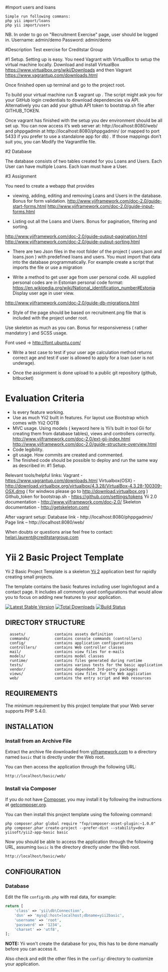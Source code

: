 #Import users and loans

    Simple run following commans:
    php yii import/loans
    php yii import/users

NB. In order to go on "Recruitment Exercise" page, user should be logged in.
    Username: admin/demo
    Password: admin/demo

#Description
Test exercise for Creditstar Group

#1 Setup.
Setting up is easy. You need Vagrant with VirtualBox to setup the virtual machine locally. Download and install VirtualBox https://www.virtualbox.org/wiki/Downloads and then Vagrant https://www.vagrantup.com/downloads.html

Once finished open up terminal and go to the project root.

To build your virtual machine run $ vagrant up . The script might ask you for your GitHub login credentials to download dependencies via API. Alternatively you can add your github API token to bootstrap.sh file after GITHUB_TOKEN.

Once vagrant has finished with the setup you dev environment should be all set up. You can now access it’s web server at: http://localhost:8080/web/ and phppgadmin at http://localhost:8080/phppgadmin/ (or mapped to port 5433 if you prefer to use a standalone app for db) . If those mappings don’t suit you, you can Modify the Vagrantfile file.

#2 Database

The database consists of two tables created for you Loans and Users. Each User can have multiple Loans. Each loan must have a User.

#3 Assignment

You need to create a webapp that provides

* viewing, adding, editing and removing Loans and Users in the database. Bonus for form validation.
http://www.yiiframework.com/doc-2.0/guide-start-forms.html
http://www.yiiframework.com/doc-2.0/guide-input-forms.html

* Listing out all the Loans and Users. Bonus for pagination, filtering and sorting.

http://www.yiiframework.com/doc-2.0/guide-output-pagination.html
http://www.yiiframework.com/doc-2.0/guide-output-sorting.html

* There are two Json files in the root folder of the project ( users.json and loans.json ) with predefined loans and users. You must import that data into the database programmatically. For example create a script that imports the file or use a migration

* Write a method to get user age from user personal code. All supplied personal codes are in Estonian personal code format: https://en.wikipedia.org/wiki/National_identification_number#Estonia
Display user age in user view.

http://www.yiiframework.com/doc-2.0/guide-db-migrations.html

* Style of the page should be based on recruitment.png file that is included with the project under root.

Use skeleton as much as you can. Bonus for responsiveness ( rather mandatory ) and SCSS usage.

Font used -> http://font.ubuntu.com/

* Write a test case to test if your user age calculation method returns correct age and test if user is allowed to apply for a loan (user is not underage).

* Once the assignment is done upload to a public git repository (github, bitbucket)

# Evaluation Criteria

* Is every feature working.
* Use as much Yii2 built in features. For layout use Bootstrap which comes with Yii2 OOTB
* MVC usage. Using models ( keyword here is Yii’s built in tool Gii for creating them from database tables), views and controllers correctly.
http://www.yiiframework.com/doc-2.0/ext-gii-index.html
http://www.yiiframework.com/doc-2.0/guide-structure-overview.html
* Code legibility.
* git usage. How commits are created and commented.
* The finished code should be possible to deploy and run the same way as described in: #1 Setup.

Relevant tools/helpful links:
Vagrant - https://www.vagrantup.com/downloads.html
Virtualbox(OSX) - http://download.virtualbox.org/virtualbox/4.3.28/VirtualBox-4.3.28-100309-OSX.dmg
( for windwos please go to http://download.virtualbox.org )
Github_token for bootstrap.sh - https://github.com/settings/tokens
Yii 2.0 documentation - http://www.yiiframework.com/doc-2.0/
Skeleton documentation - http://getskeleton.com/

After vagrant setup:
Database link - http://localhost:8080/phppgadmin/
Page link – http://localhost:8080/web/

When doubts or questions arise feel free to contact: helari.laurent@creditstargroup.com



Yii 2 Basic Project Template
============================

Yii 2 Basic Project Template is a skeleton [Yii 2](http://www.yiiframework.com/) application best for
rapidly creating small projects.

The template contains the basic features including user login/logout and a contact page.
It includes all commonly used configurations that would allow you to focus on adding new
features to your application.

[![Latest Stable Version](https://poser.pugx.org/yiisoft/yii2-app-basic/v/stable.png)](https://packagist.org/packages/yiisoft/yii2-app-basic)
[![Total Downloads](https://poser.pugx.org/yiisoft/yii2-app-basic/downloads.png)](https://packagist.org/packages/yiisoft/yii2-app-basic)
[![Build Status](https://travis-ci.org/yiisoft/yii2-app-basic.svg?branch=master)](https://travis-ci.org/yiisoft/yii2-app-basic)

DIRECTORY STRUCTURE
-------------------

      assets/             contains assets definition
      commands/           contains console commands (controllers)
      config/             contains application configurations
      controllers/        contains Web controller classes
      mail/               contains view files for e-mails
      models/             contains model classes
      runtime/            contains files generated during runtime
      tests/              contains various tests for the basic application
      vendor/             contains dependent 3rd-party packages
      views/              contains view files for the Web application
      web/                contains the entry script and Web resources



REQUIREMENTS
------------

The minimum requirement by this project template that your Web server supports PHP 5.4.0.


INSTALLATION
------------

### Install from an Archive File

Extract the archive file downloaded from [yiiframework.com](http://www.yiiframework.com/download/) to
a directory named `basic` that is directly under the Web root.

You can then access the application through the following URL:

~~~
http://localhost/basic/web/
~~~


### Install via Composer

If you do not have [Composer](http://getcomposer.org/), you may install it by following the instructions
at [getcomposer.org](http://getcomposer.org/doc/00-intro.md#installation-nix).

You can then install this project template using the following command:

~~~
php composer.phar global require "fxp/composer-asset-plugin:~1.0.0"
php composer.phar create-project --prefer-dist --stability=dev yiisoft/yii2-app-basic basic
~~~

Now you should be able to access the application through the following URL, assuming `basic` is the directory
directly under the Web root.

~~~
http://localhost/basic/web/
~~~


CONFIGURATION
-------------

### Database

Edit the file `config/db.php` with real data, for example:

```php
return [
    'class' => 'yii\db\Connection',
    'dsn' => 'mysql:host=localhost;dbname=yii2basic',
    'username' => 'root',
    'password' => '1234',
    'charset' => 'utf8',
];
```

**NOTE:** Yii won't create the database for you, this has to be done manually before you can access it.

Also check and edit the other files in the `config/` directory to customize your application.